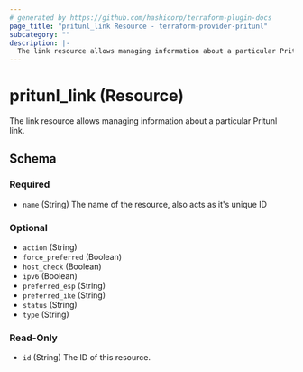 ```yaml
---
# generated by https://github.com/hashicorp/terraform-plugin-docs
page_title: "pritunl_link Resource - terraform-provider-pritunl"
subcategory: ""
description: |-
  The link resource allows managing information about a particular Pritunl link.
---
```


# pritunl_link (Resource)

The link resource allows managing information about a particular Pritunl link.



<!-- schema generated by tfplugindocs -->
## Schema

### Required

- `name` (String) The name of the resource, also acts as it's unique ID

### Optional

- `action` (String)
- `force_preferred` (Boolean)
- `host_check` (Boolean)
- `ipv6` (Boolean)
- `preferred_esp` (String)
- `preferred_ike` (String)
- `status` (String)
- `type` (String)

### Read-Only

- `id` (String) The ID of this resource.
